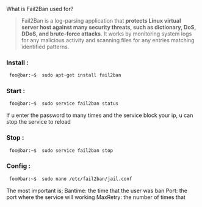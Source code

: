 What is Fail2Ban used for?

>Fail2Ban is a log-parsing application that **protects Linux virtual server host against many security threats, such as dictionary, DoS, DDoS, and brute-force attacks**. It works by monitoring system logs for any malicious activity and scanning files for any entries matching identified patterns.

### Install :
````bash
 foo@bar:~$  sudo apt-get install fail2ban
````

### Start :  
````bash
 foo@bar:~$  sudo service fail2ban status
````

If u enter the password to many times and the service block your ip, u can stop the service to reload 
### Stop :  
````bash
 foo@bar:~$  sudo service fail2ban stop   
````

### Config :  
````bash
 foo@bar:~$  sudo nano /etc/fail2ban/jail.conf
````

The most important is;
Bantime: the time that the user was ban
Port: the port where the service will working
MaxRetry: the number of times that 